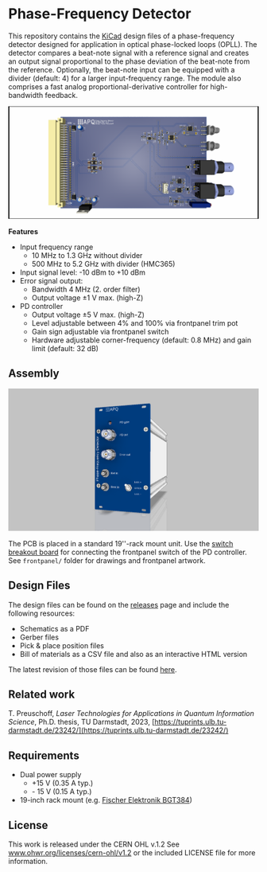 Phase-Frequency Detector
=====================
This repository contains the [KiCad](https://www.kicad.org/) design files of a phase-frequency detector designed for application in optical phase-locked loops (OPLL). The detector compares a beat-note signal with a reference signal and creates an output signal proportional to the phase deviation of the beat-note from the reference. Optionally, the beat-note input can be equipped with a divider (default: 4) for a larger input-frequency range.  The module also comprises a fast analog proportional-derivative controller for high-bandwidth feedback. 

![PCB image](phase-frequency_detector.png)

**Features**

- Input frequency range
  - 10 MHz to 1.3 GHz without divider
  - 500 MHz to 5.2 GHz with divider (HMC365)
- Input signal level: -10 dBm to +10 dBm
- Error signal output:
  - Bandwidth 4 MHz (2. order filter)
  - Output voltage ±1 V max. (high-Z)
- PD controller
  - Output voltage ±5 V max. (high-Z)
  - Level adjustable between 4% and 100% via frontpanel trim pot
  - Gain sign adjustable via frontpanel switch
  - Hardware adjustable corner-frequency (default: 0.8 MHz) and gain limit (default: 32 dB)

Assembly
---------------

![case](frontpanel/assembly.png)

The PCB is placed in a standard 19''-rack mount unit. Use the [switch breakout board](https://github.com/TU-Darmstadt-APQ/phase-frequency_detector_switch_breakout) for connecting the frontpanel switch of the PD controller. See `frontpanel/` folder for drawings and frontpanel artwork.

 Design Files
-------------------
The design files can be found on the [releases](../../releases) page and include the following resources:

- Schematics as a PDF
- Gerber files
- Pick & place position files
- Bill of materials as a CSV file and also as an interactive HTML version

The latest revision of those files can be found [here](../../releases/latest).

Related work
--------------------
T. Preuschoff, *Laser Technologies for Applications in Quantum Information Science*, Ph.D. thesis, TU Darmstadt, 2023, [https://tuprints.ulb.tu-darmstadt.de/23242/](https://tuprints.ulb.tu-darmstadt.de/23242/)

Requirements
----------------------
- Dual power supply
   - +15 V (0.35 A typ.)
   - \- 15 V (0.15 A typ.)
- 19-inch rack mount (e.g. [Fischer Elektronik BGT384](https://www.fischerelektronik.de/web_fischer/en_GB/cases/N05.1/19%22%20subracks/$catalogue/fischerData/PR/BGT384_180/search.xhtml))

License
-----------

This work is released under the CERN OHL v.1.2
See www.ohwr.org/licenses/cern-ohl/v1.2 or the included LICENSE file for more information.
